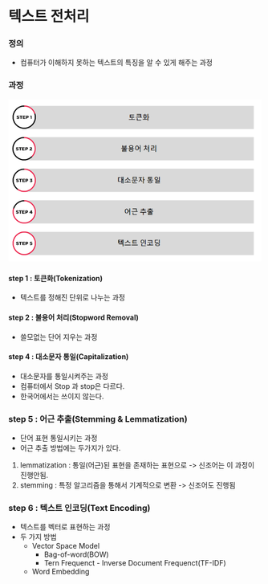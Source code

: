 # 텍스트 전처리

### 정의

- 컴퓨터가 이해하지 못하는 텍스트의 특징을 알 수 있게 해주는 과정



### 과정

![image-20211130224515706](md-images/image-20211130224515706.png)



#### step 1 : 토큰화(Tokenization)

- 텍스트를 정해진 단위로 나누는 과정



#### step 2 : 불용어 처리(Stopword Removal)

- 쓸모없는 단어 지우는 과정



#### step 4 : 대소문자 통일(Capitalization)

- 대소문자를 통일시켜주는 과정
- 컴퓨터에서 Stop 과 stop은 다르다.
- 한국어에서는 쓰이지 않는다.



### step 5 : 어근 추출(Stemming & Lemmatization)

- 단어 표현 통일시키는 과정
- 어근 추출 방법에는 두가지가 있다.

1. lemmatization : 통일(어근)된 표현을 존재하는 표현으로 -> 신조어는 이 과정이 진행안됨.
2. stemming : 특정 알고리즘을 통해서 기계적으로 변환 -> 신조어도 진행됨



### step 6 : 텍스트 인코딩(Text Encoding)

- 텍스트를 벡터로 표현하는 과정
- 두 가지 방법
  - Vector Space Model
    - Bag-of-word(BOW)
    - Tern Frequenct - Inverse Document Frequenct(TF-IDF)
  - Word Embedding





